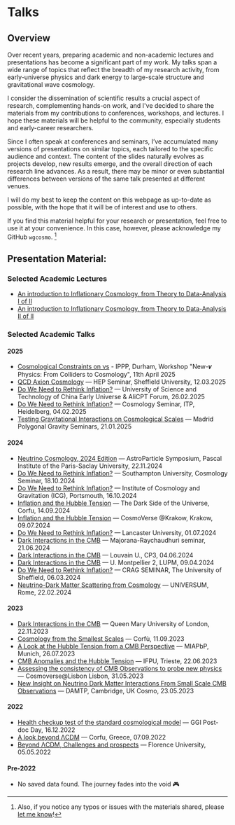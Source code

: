 # Talks

## Overview

Over recent years, preparing academic and non-academic lectures and presentations has become a significant part of my work. My talks span a wide range of topics that reflect the breadth of my research activity, from early-universe physics and dark energy to large-scale structure and gravitational wave cosmology. 

I consider the dissemination of scientific results a crucial aspect of research, complementing hands-on work, and I've decided to share the materials from my contributions to conferences, workshops, and lectures. I hope these materials will be helpful to the community, especially students and early-career researchers.

Since I often speak at conferences and seminars, I’ve accumulated many versions of presentations on similar topics, each tailored to the specific audience and context.  The content of the slides naturally evolves as projects develop, new results emerge, and the overall direction of each research line advances. As a result, there may be minor or even substantial differences between versions of the same talk presented at different venues. 

I will do my best to keep the content on this webpage as up-to-date as possible, with the hope that it will be of interest and use to others. 

If you find this material helpful for your research or presentation, feel free to use it at your convenience. In this case, however, please acknowledge my GitHub `wgcosmo`. [^1]


## Presentation Material:

### Selected Academic Lectures 

- [An introduction to Inflationary Cosmology, from Theory to Data-Analysis I of II](https://drive.google.com/file/d/1u5bNgpo2clXl7S0-aF9nXL0ctW4TkxKp/view?usp=sharing)
- [An introduction to Inflationary Cosmology, from Theory to Data-Analysis II of II](https://drive.google.com/file/d/1IWKukS9ABp5dQawW6Quns62nfTrnE73C/view?usp=sharing)

### Selected Academic Talks

#### 2025
- [Cosmological Constraints on νs](https://drive.google.com/file/d/1F93A-zmsk_D7rlQowOoNFb_wWdlRWhLc/view?usp=sharing) - IPPP, Durham, Workshop "New-𝝂 Physics: From Colliders to Cosmology", 11th April 2025
- [QCD Axion Cosmology](https://drive.google.com/file/d/1tCi5GpO66xBulDSWU-1fj7rsx411FRmv/view?usp=sharing) — HEP Seminar, Sheffield University, 12.03.2025
- [Do We Need to Rethink Inflation?](https://drive.google.com/file/d/1Q2NXTrs306fSUHFEnul7Fe034DLnt_kC/view?usp=sharing) — University of Science and Technology of China Early Universe & AliCPT Forum, 26.02.2025
- [Do We Need to Rethink Inflation?](https://drive.google.com/file/d/1gdMQqJAt4vzHqNVCyderIu3zM-XtNc7V/view?usp=sharing) — Cosmology Seminar, ITP, Heidelberg, 04.02.2025
- [Testing Gravitational Interactions on Cosmological Scales](https://drive.google.com/file/d/1XXV68RewMk2tsLwlHIqFXqsJpXCAcVO9/view?usp=sharing) — Madrid Polygonal Gravity Seminars, 21.01.2025

#### 2024
- [Neutrino Cosmology, 2024 Edition](https://drive.google.com/file/d/10QoWwDYoM8zw3uhRJF0DrF8GpPkReum4/view?usp=sharing) — AstroParticle Symposium, Pascal Institute of the Paris-Saclay University, 22.11.2024
- [Do We Need to Rethink Inflation?](https://drive.google.com/file/d/12BG-g-eiKjEKK7wSXszZ7nz51lH2Dy2o/view?usp=sharing) — Southampton University, Cosmology Seminar, 18.10.2024 
- [Do We Need to Rethink Inflation?](https://drive.google.com/file/d/1pAbOdoKwdYV16IeKEH9CV99A_0SAXaNh/view?usp=sharing) — Institute of Cosmology and Gravitation (ICG), Portsmouth, 16.10.2024
- [Inflation and the Hubble Tension](https://drive.google.com/file/d/1lwm8roxUppBQA_7WVeBG0NC_8uNsHfnF/view?usp=sharing) — The Dark Side of the Universe, Corfu, 14.09.2024
- [Inflation and the Hubble Tension](https://drive.google.com/file/d/1cTAh8JM4hnSjScg9Xqa1WTyCCbtiqEHk/view?usp=sharing) — CosmoVerse @Krakow, Krakow, 09.07.2024
- [Do We Need to Rethink Inflation?](https://drive.google.com/file/d/1sPC8-B18Dtu9cCyfmlSWZozmdjUXGvJt/view?usp=sharing) — Lancaster University, 01.07.2024
- [Dark Interactions in the CMB](https://drive.google.com/file/d/1SPDxPVgijrKqpF34r0cqAVrPQBP9KtvV/view?usp=sharing) — Majorana-Raychaudhuri seminar, 21.06.2024
- [Dark Interactions in the CMB](https://drive.google.com/file/d/1MGGhDC6re5d2ltCfapwgDnLEnWaJehj9/view?usp=sharing) — Louvain U., CP3, 04.06.2024
- [Dark Interactions in the CMB](https://drive.google.com/file/d/1AOgie39FC-7_vAWIMxYdD45B0NYtWDTi/view?usp=sharing) — U. Montpellier 2, LUPM, 09.04.2024 
- [Do We Need to Rethink Inflation?](https://drive.google.com/file/d/1txOUw6QbbowAD98o_0BdyYjH-C1uyjJJ/view?usp=sharing) — CRAG SEMINAR, The University of Sheffield, 06.03.2024
- [Neutrino-Dark Matter Scattering from Cosmology](https://drive.google.com/file/d/1BSMJWazvUCSe31DZ2seQJx1qDfT-bD5M/view?usp=sharing) — UNIVERSUM, Rome, 22.02.2024

#### 2023 
- [Dark Interactions in the CMB](https://drive.google.com/file/d/10riP-KB8GV10CMYlABmmXGwHV40d5ads/view?usp=sharing) — Queen Mary University of London, 22.11.2023 
- [Cosmology from the Smallest Scales](https://drive.google.com/file/d/1-0-kjdvXkuBjpJho32BIcrNI1oSyu6zn/view?usp=sharing) — Corfù, 11.09.2023
- [A Look at the Hubble Tension from a CMB Perspective](https://drive.google.com/file/d/1Xsn_0eL_NFOfYrgOZUvUyg46iVuwLRBW/view?usp=sharing) — MIAPbP, Munich, 26.07.2023
- [CMB Anomalies and the Hubble Tension](https://drive.google.com/file/d/1aNP-X-u7977RyuAphKWDS5laI6RxNb2g/view?usp=sharing) — IFPU, Trieste, 22.06.2023
- [Assessing the consistency of CMB Observations to probe new physics](https://drive.google.com/file/d/1xkT9vfPZNr7PneNneQgL32uEsCaIhjYh/view?usp=sharing) — Cosmoverse@Lisbon Lisbon, 31.05.2023
- [New Insight on Neutrino Dark Matter Interactions From Small Scale CMB Observations](https://drive.google.com/file/d/1v6YJyOaK1XdIPg-TkGPsYWUAgdH9JrRJ/view?usp=sharing) — DAMTP, Cambridge, UK Cosmo, 23.05.2023

#### 2022
- [Health checkup test of the standard cosmological model](https://drive.google.com/file/d/1W9rISez6dq0ZWTI3n0zVmJNOFYFdzM96/view?usp=sharing) — GGI Post-doc Day, 16.12.2022
- [A look beyond ΛCDM](https://drive.google.com/file/d/1JIVoC3d7M-a_1eeV_tI5OZL-Pch5amyJ/view?usp=sharing) — Corfu, Greece, 07.09.2022
- [Beyond ΛCDM, Challenges and prospects](https://drive.google.com/file/d/1fwquDv1FoGYiSljiFCQIxbCpEH8tEGrP/view?usp=sharing)  — Florence University, 05.05.2022

#### Pre-2022
- No saved data found. The journey fades into the void 🎮

[^1]: Also, if you notice any typos or issues with the materials shared, please [let me know](mailto:w.giare@sheffield.ac.uk)!
